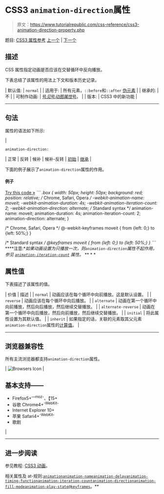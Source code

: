 # CSS3 `animation-direction`属性

> 原文：<https://www.tutorialrepublic.com/css-reference/css3-animation-direction-property.php>

题目: [CSS3 属性参考](css3-properties.php) [上一个](css3-animation-delay-property.php) | [下一个](css3-animation-duration-property.php)

## 描述

CSS 属性指定动画是否应该在交替循环中反向播放。

下表总结了该属性的用法上下文和版本历史记录。

| 默认值: | `normal` |
| 适用于: | 所有元素，`::before`和`::after` [伪元素](../css-tutorial/css-pseudo-elements.php#pseudo-elements) |
| 继承的: | 不 |
| 可制作动画: | [号*见*号*动图属性*号](css-animatable-properties.php)。 |
| 版本: | CSS3 中的新功能 |

* * *

## 句法

属性的语法如下所示:

| 

```
animation-direction: 
```

 | 正常 &#124; 反转 &#124; 候补 &#124; 候补-反转 &#124; [初始](../definitions.php#initial) &#124; [继承](../definitions.php#inherit) |

下面的例子展示了`animation-direction`属性的作用。

#### 例子

[Try this code »](../codelab.php?topic=css3&file=animation-direction-property "Try this code using online Editor") *```
.box {
    width: 50px;
    height: 50px;
    background: red;
    position: relative;
    /* Chrome, Safari, Opera */
    -webkit-animation-name: moveit;
    -webkit-animation-duration: 4s;
    -webkit-animation-iteration-count: 2;
    -webkit-animation-direction: alternate;
    /* Standard syntax */
    animation-name: moveit;
    animation-duration: 4s;
    animation-iteration-count: 2;
    animation-direction: alternate;
}

/* Chrome, Safari, Opera */
@-webkit-keyframes moveit {
    from {left: 0;}
    to {left: 50%;}
}

/* Standard syntax */
@keyframes moveit {
    from {left: 0;}
    to {left: 50%;}
}
```*  ****注意:**如果动画设置为只播放一次，则`animation-direction`属性不起作用，参见 [`animation-iteration-count`](css3-animation-iteration-count-property.php) 属性。*  ** * *

## 属性值

下表描述了该属性的值。

| 价值 | 描述 |
| `normal` | 动画应该在每个循环中向前播放。这是默认设置。 |
| `reverse` | 动画应该在每个循环中向后播放。 |
| `alternate` | 动画在第一个循环中向前播放，然后向后播放，然后继续交替播放。 |
| `alternate-reverse` | 动画在第一个循环中向后播放，然后向前播放，然后继续交替播放。 |
| `initial` | 将此属性设置为其默认值。 |
| `inherit` | 如果指定的话，关联的元素取其父元素`animation-direction`属性的[计算值](../definitions.php#computed-value)。 |

* * *

## 浏览器兼容性

所有主流浏览器都支持`animation-direction`属性。

| ![Browsers Icon](img/e9331123c77668c1832e541c2fca1002.png) | 

## 基本支持——

*   Firefox5+<sup class="badge">—moz-</sup>、【15+
*   谷歌 Chrome4+<sup class="badge">-WebKit-</sup>
*   Internet Explorer 10+
*   苹果 Safari4+<sup class="badge">-WebKit-</sup>
*   歌剧

 |

* * *

## 进一步阅读

参见教程: [CSS3 动画](../css-tutorial/css3-animations.php)。

相关属性及 at-规则:[`animation`](css3-animation-property.php)[`animation-name`](css3-animation-name-property.php)[`animation-delay`](css3-animation-delay-property.php)[`animation-timing-function`](css3-animation-timing-function-property.php)[`animation-iteration-count`](css3-animation-iteration-count-property.php)[`animation-direction`](css3-animation-direction-property.php)[`animation-fill-mode`](css3-animation-fill-mode-property.php)[`animation-play-state`](css3-animation-play-state-property.php)[`@keyframes`](../css-reference/css-at-rules.php)。**